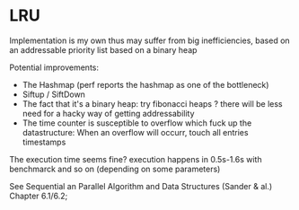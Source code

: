 # LRU
Implementation is my own thus may suffer from big inefficiencies, based on an addressable priority list based on a binary heap


Potential improvements: 
- The Hashmap (perf reports the hashmap as one of the bottleneck)
- Siftup / SiftDown 
- The fact that it's a binary heap: try fibonacci heaps ? there will be less need for a hacky way of getting addressability
- The time counter is susceptible to overflow which fuck up the datastructure: When an overflow will occurr, touch all entries timestamps

The execution time seems fine? execution happens in 0.5s-1.6s with benchmarck and so on (depending on some parameters)

See Sequential an Parallel Algorithm and Data Structures (Sander & al.) Chapter 6.1/6.2;
